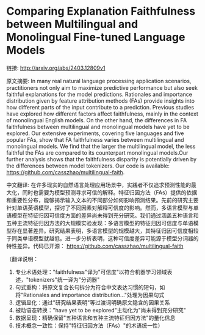 # Comparing Explanation Faithfulness between Multilingual and Monolingual Fine-tuned Language Models

链接: http://arxiv.org/abs/2403.12809v1

原文摘要:
In many real natural language processing application scenarios, practitioners
not only aim to maximize predictive performance but also seek faithful
explanations for the model predictions. Rationales and importance distribution
given by feature attribution methods (FAs) provide insights into how different
parts of the input contribute to a prediction. Previous studies have explored
how different factors affect faithfulness, mainly in the context of monolingual
English models. On the other hand, the differences in FA faithfulness between
multilingual and monolingual models have yet to be explored. Our extensive
experiments, covering five languages and five popular FAs, show that FA
faithfulness varies between multilingual and monolingual models. We find that
the larger the multilingual model, the less faithful the FAs are compared to
its counterpart monolingual models.Our further analysis shows that the
faithfulness disparity is potentially driven by the differences between model
tokenizers. Our code is available:
https://github.com/casszhao/multilingual-faith.

中文翻译:
在许多现实的自然语言处理应用场景中，实践者不仅追求预测性能的最大化，同时也需要为模型预测寻求可信的解释。特征归因方法（FAs）提供的依据和重要性分布，能够揭示输入文本的不同部分如何影响预测结果。先前的研究主要针对单语英语模型，探讨了不同因素对解释可信度的影响。然而，多语言模型与单语模型在特征归因可信度方面的差异尚未得到充分研究。我们通过涵盖五种语言和五种主流特征归因方法的大规模实验发现：多语言模型的特征归因可信度与单语模型存在显著差异。研究结果表明，多语言模型的规模越大，其特征归因可信度相较于同类单语模型就越低。进一步分析表明，这种可信度差异可能源于模型分词器的特性差异。代码已开源：
https://github.com/casszhao/multilingual-faith

（翻译说明：
1. 专业术语处理："faithfulness"译为"可信度"以符合机器学习领域表述，"tokenizers"统一译为"分词器"
2. 句式重构：将原文复合长句拆分为符合中文表达习惯的短句，如将"Rationales and importance distribution..."处理为因果句式
3. 逻辑显化：通过"研究结果表明"等过渡词明确原文隐含的因果关系
4. 被动语态转换："have yet to be explored"主动化为"尚未得到充分研究"
5. 数据呈现：精确保留"五种语言和五种主流特征归因方法"的量化信息
6. 技术概念一致性：保持"特征归因方法（FAs）"的术语统一性）
